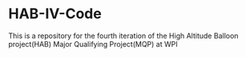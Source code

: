 # HAB-IV-Code
This is a repository for the fourth iteration of the High Altitude Balloon project(HAB) Major Qualifying Project(MQP) at WPI

